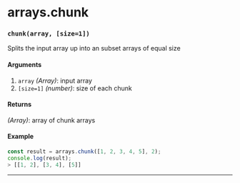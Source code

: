 # arrays.chunk

<!-- div class="doc-container" -->

<!-- div -->


<!-- div -->

<h3 id="chunkarray-size1"><code>chunk(array, [size=1])</code></h3>

Splits the input array up into an subset arrays of equal size

#### Arguments
1. `array` *(Array)*: input array
2. `[size=1]` *(number)*: size of each chunk

#### Returns
*(Array)*: array of chunk arrays

#### Example
```js
const result = arrays.chunk([1, 2, 3, 4, 5], 2);
console.log(result);
> [[1, 2], [3, 4], [5]]
```
---

<!-- /div -->

<!-- /div -->

<!-- /div -->
